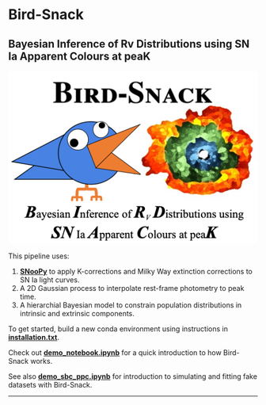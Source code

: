 # Bird-Snack
**B**ayesian **I**nference of **R**v **D**istributions using **SN** Ia **A**pparent **C**olours at pea**K**
---
![Logo](logo/BirdSnackLogo.png)

This pipeline uses:

1) [**SNooPy**](https://csp.obs.carnegiescience.edu/data/snpy) to apply K-corrections and Milky Way extinction corrections to SN Ia light curves.
2) A 2D Gaussian process to interpolate rest-frame photometry to peak time.
3) A hierarchial Bayesian model to constrain population distributions in intrinsic and extrinsic components.

To get started, build a new conda environment using instructions in [**installation.txt**](https://github.com/sam-m-ward/birdsnack/blob/dev/installation.txt).

Check out [**demo_notebook.ipynb**](https://github.com/sam-m-ward/birdsnack/blob/dev/demo_notebook.ipynb) for a quick introduction to how Bird-Snack works.

See also [**demo_sbc_ppc.ipynb**](https://github.com/sam-m-ward/birdsnack/blob/dev/demo_sbc_ppc.ipynb) for introduction to simulating and fitting fake datasets with Bird-Snack.

---

